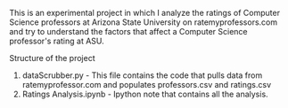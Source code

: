 This is an experimental project in which I analyze the ratings of Computer Science professors at Arizona State University on ratemyprofessors.com and try to understand the factors that affect a Computer Science professor's rating at ASU.

Structure of the project
  1. dataScrubber.py - This file contains the code that pulls data from ratemyprofessor.com and populates professors.csv and ratings.csv
  2. Ratings Analysis.ipynb - Ipython note that contains all the analysis.


